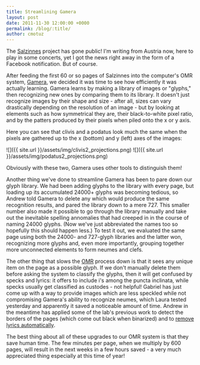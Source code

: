 ```yaml
---
title: Streamlining Gamera
layout: post
date: 2011-11-30 12:00:00 +0000
permalink: /blog/:title/
author: cmotuz
---
```


The [Salzinnes](http://salzinnes.simssa.ca/) project has gone public! I'm writing from Austria now, here to play in some concerts, yet I got the news right away in the form of a Facebook notification. But of course.

After feeding the first 60 or so pages of Salzinnes into the computer's OMR system, [Gamera](http://gamera.informatik.hsnr.de/), we decided it was time to see how efficiently it was actually learning. Gamera learns by making a library of images or "glyphs," then recognizing new ones by comparing them to its library. It doesn't just recognize images by their shape and size - after all, sizes can vary drastically depending on the resolution of an image - but by looking at elements such as how symmetrical they are, their black-to-white pixel ratio, and by the patters produced by their pixels when piled onto the x or y axis.

Here you can see that clivis and a podatus look much the same when the pixels are gathered up to the x (bottom) and y (left) axes of the images:

![]({{ site.url }}/assets/img/clivis2_projections.png) ![]({{ site.url }}/assets/img/podatus2_projections.png)

Obviously with these two, Gamera uses other tools to distinguish them!

Another thing we've done to streamline Gamera has been to pare down our glyph library. We had been adding glyphs to the library with every page, but loading up its accumulated 24000+ glyphs was becoming tedious, so Andrew told Gamera to delete any which would produce the same recognition results, and pared the library down to a mere 727. This smaller number also made it possible to go through the library manually and take out the inevitable spelling annomalies that had creeped in in the course of naming 24000 glyphs. (Now we've just abbreviated the names too so hopefully this should happen less.) To test it out, we evaluated the same page using both the 24000- and 727-glyph libraries and the latter won, recognizing more glyphs and, even more importantly, grouping together more unconnected elements to form neumes and clefs.

The other thing that slows the [OMR](http://en.wikipedia.org/wiki/Music_OCR) process down is that it sees any unique item on the page as a possible glyph. If we don't manually delete them before asking the system to classify the glyphs, then it will get confused by specks and lyrics: it offers to include i's among the puncta inclinata, while specks usually get classified as custodes - not helpful! Gabriel has just come up with a way to provide images which are less speckled while not compromising Gamera's ability to recognize neumes, which Laura tested yesterday and apparently it saved a noticeable amount of time. Andrew in the meantime has applied some of the lab's previous work to detect the borders of the pages (which come out black when binarized) and to [remove lyrics automatically](http://ismir2009.ismir.net/proceedings/OS8-3.pdf).

The best thing about all of these upgrades to our OMR system is that they save human time. The few minutes per page, when we multiply by 600 pages, will result in the next weeks in a few hours saved - a very much appreciated thing especially at this time of year!
